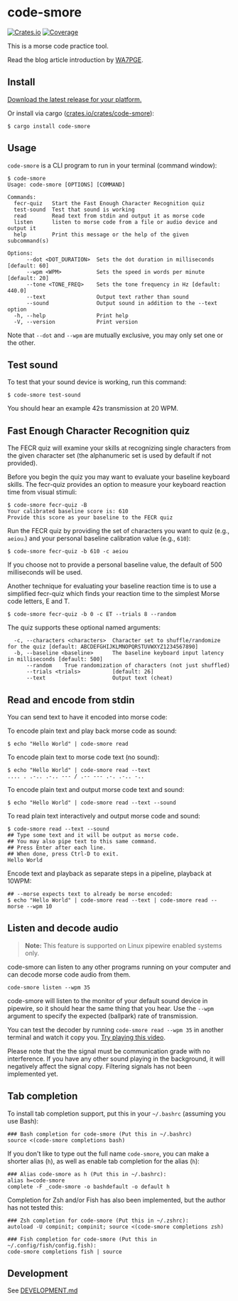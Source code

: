 # code-smore

[![Crates.io](https://img.shields.io/crates/v/code-smore?color=blue
)](https://crates.io/crates/code-smore)
[![Coverage](https://img.shields.io/badge/Coverage-Report-purple)](https://EnigmaCurry.github.io/code-smore/coverage/master/)

This is a morse code practice tool.

Read the blog article introduction by [WA7PGE](https://wa7pge.com/home/operating_modes/cw/instant_character_recognition).

## Install

[Download the latest release for your platform.](https://github.com/EnigmaCurry/code-smore/releases/latest)

Or install via cargo ([crates.io/crates/code-smore](https://crates.io/crates/code-smore)):

```
$ cargo install code-smore
```

## Usage

`code-smore` is a CLI program to run in your terminal (command window):

```
$ code-smore
Usage: code-smore [OPTIONS] [COMMAND]

Commands:
  fecr-quiz   Start the Fast Enough Character Recognition quiz
  test-sound  Test that sound is working
  read        Read text from stdin and output it as morse code
  listen      listen to morse code from a file or audio device and output it
  help        Print this message or the help of the given subcommand(s)

Options:
      --dot <DOT_DURATION>  Sets the dot duration in milliseconds [default: 60]
      --wpm <WPM>           Sets the speed in words per minute [default: 20]
      --tone <TONE_FREQ>    Sets the tone frequency in Hz [default: 440.0]
      --text                Output text rather than sound
      --sound               Output sound in addition to the --text option
  -h, --help                Print help
  -V, --version             Print version
```

Note that `--dot` and `--wpm` are mutually exclusive, you may only set
one or the other.

## Test sound

To test that your sound device is working, run this command:

```
$ code-smore test-sound
```

You should hear an example 42s transmission at 20 WPM.

## Fast Enough Character Recognition quiz

The FECR quiz will examine your skills at recognizing single
characters from the given character set (the alphanumeric set is used
by default if not provided).

Before you begin the quiz you may want to evaluate your baseline keyboard
skills.  The fecr-quiz provides an option to measure your keyboard reaction 
time from visual stimuli:

```
$ code-smore fecr-quiz -B
Your calibrated baseline score is: 610
Provide this score as your baseline to the FECR quiz
```

Run the FECR quiz by providing the set of characters you want to quiz
(e.g., `aeiou`.) and your personal baseline calibration value (e.g.,
`610`):
```
$ code-smore fecr-quiz -b 610 -c aeiou
```
If you choose not to provide a personal baseline value, the default of 500 milliseconds will be used.

Another technique for evaluating your baseline reaction time is to use
a simplified fecr-quiz which finds your reaction time to the simplest Morse code 
letters, E and T.  

```
$ code-smore fecr-quiz -b 0 -c ET --trials 8 --random
```

The quiz supports these optional named arguments:

```
  -c, --characters <characters>  Character set to shuffle/randomize for the quiz [default: ABCDEFGHIJKLMNOPQRSTUVWXYZ1234567890]
  -b, --baseline <baseline>      The baseline keyboard input latency in milliseconds [default: 500]
      --random    True randomization of characters (not just shuffled)
      --trials <trials>          [default: 26]
      --text                     Output text (cheat)
```

## Read and encode from stdin

You can send text to have it encoded into morse code:

To encode plain text and play back morse code as sound:

```
$ echo "Hello World" | code-smore read
```

To encode plain text to morse code text (no sound):

```
$ echo "Hello World" | code-smore read --text
.... . .-.. .-.. --- / .-- --- .-. .-.. -..
```

To encode plain text and output morse code text and sound:

```
$ echo "Hello World" | code-smore read --text --sound
```

To read plain text interactively and output morse code and sound:

```
$ code-smore read --text --sound
## Type some text and it will be output as morse code.
## You may also pipe text to this same command.
## Press Enter after each line.
## When done, press Ctrl-D to exit.
Hello World
```

Encode text and playback as separate steps in a pipeline, playback at 10WPM:

```
## --morse expects text to already be morse encoded:
$ echo "Hello World" | code-smore read --text | code-smore read --morse --wpm 10
```

## Listen and decode audio

> **Note:** This feature is supported on Linux pipewire enabled systems only.

code-smore can listen to any other programs running on your computer
and can decode morse code audio from them.

```
code-smore listen --wpm 35
```

code-smore will listen to the monitor of your default sound device in
pipewire, so it should hear the same thing that you hear. Use the
`--wpm` argument to specify the expected (ballpark) rate of
transmission.

You can test the decoder by running `code-smore read --wpm 35` in
another terminal and watch it copy you. [Try playing this
video](https://youtube.com/watch?v=FxRN2nP_9dA).

Please note that the the signal must be communication grade with no
interference. If you have any other sound playing in the background,
it will negatively affect the signal copy. Filtering signals has not
been implemented yet.

## Tab completion

To install tab completion support, put this in your `~/.bashrc` (assuming you use Bash):

```
### Bash completion for code-smore (Put this in ~/.bashrc)
source <(code-smore completions bash)
```

If you don't like to type out the full name `code-smore`, you can make
a shorter alias (`h`), as well as enable tab completion for the alias
(`h`):

```
### Alias code-smore as h (Put this in ~/.bashrc):
alias h=code-smore
complete -F _code-smore -o bashdefault -o default h
```

Completion for Zsh and/or Fish has also been implemented, but the
author has not tested this:

```
### Zsh completion for code-smore (Put this in ~/.zshrc):
autoload -U compinit; compinit; source <(code-smore completions zsh)

### Fish completion for code-smore (Put this in ~/.config/fish/config.fish):
code-smore completions fish | source
```


## Development

See [DEVELOPMENT.md](DEVELOPMENT.md)
